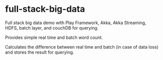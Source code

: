 # full-stack-big-data
Full stack big data demo with Play Framework, Akka, Akka Streaming, HDFS, batch layer, and couchDB for querying. 

Provides simple real time and batch word count. 

Calculates the difference between real time and batch (in case of data loss) and stores the result for querying.
